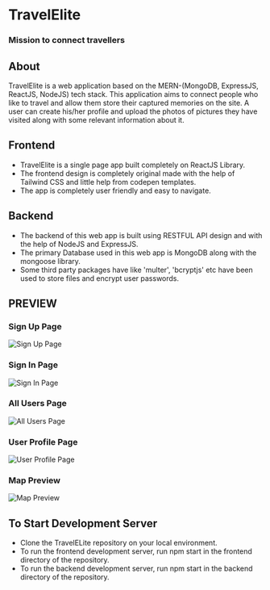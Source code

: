 # TravelElite
### Mission to connect travellers  
## About  
TravelElite is a web application based on the MERN-(MongoDB, ExpressJS, ReactJS, NodeJS) tech stack. This application aims to connect people who like to travel and allow them store their captured memories on the site. A user can create his/her profile and upload the photos of pictures they have visited along with some relevant information about it.  

## Frontend
- TravelElite is a single page app built completely on ReactJS Library.
- The frontend design is completely original made with the help of Tailwind CSS and little help from codepen templates.
- The app is completely user friendly and easy to navigate.

## Backend
- The backend of this web app is built using RESTFUL API design and with the help of NodeJS and ExpressJS.
- The primary Database used in this web app is MongoDB along with the mongoose library.
- Some third party packages have like 'multer', 'bcryptjs' etc have been used to store files and encrypt user passwords.  

## PREVIEW
### Sign Up Page
![Sign Up Page](https://github.com/p-chhabra/MERN-Project/blob/master/Preview%20Images/signup%20image.png)  
  
### Sign In Page
![Sign In Page](https://github.com/p-chhabra/MERN-Project/blob/master/Preview%20Images/sign%20in.png)  
  
### All Users Page
![All Users Page](https://github.com/p-chhabra/MERN-Project/blob/master/Preview%20Images/all%20users.png)  
  
### User Profile Page
![User Profile Page](https://github.com/p-chhabra/MERN-Project/blob/master/Preview%20Images/user%20profile.png)  
  
### Map Preview
![Map Preview](https://github.com/p-chhabra/MERN-Project/blob/master/Preview%20Images/map.png)  
  
## To Start Development Server
- Clone the TravelELite repository on your local environment.
- To run the frontend development server, run npm start in the frontend directory of the repository.
- To run the backend development server, run npm start in the backend directory of the repository.

